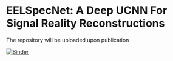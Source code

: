 # EELSpecNet: A Deep UCNN For Signal Reality Reconstructions  
The repository will be uploaded upon publication

[![Binder](https://mybinder.org/badge_logo.svg)](https://mybinder.org/v2/gh/shmouses/EELSpecNet/HEAD)

